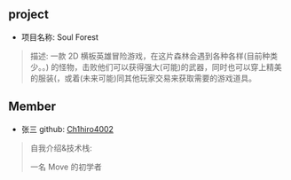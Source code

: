 ## project
- 项目名称: Soul Forest
> 描述: 一款 2D 横板英雄冒险游戏，在这片森林会遇到各种各样(目前种类少。。) 的怪物，击败他们可以获得强大(可能)的武器，同时也可以穿上精美的服装(，或着(未来可能)同其他玩家交易来获取需要的游戏道具。


## Member
- 张三  github: [Ch1hiro4002](https://github.com/Ch1hiro4002)
> 自我介绍&技术栈:  
>
> 一名 Move 的初学者



